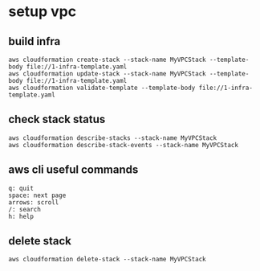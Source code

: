 # setup vpc

## build infra
```
aws cloudformation create-stack --stack-name MyVPCStack --template-body file://1-infra-template.yaml
aws cloudformation update-stack --stack-name MyVPCStack --template-body file://1-infra-template.yaml
aws cloudformation validate-template --template-body file://1-infra-template.yaml
```

## check stack status
```
aws cloudformation describe-stacks --stack-name MyVPCStack
aws cloudformation describe-stack-events --stack-name MyVPCStack
```

## aws cli useful commands
```
q: quit
space: next page
arrows: scroll
/: search
h: help
```

## delete stack
```
aws cloudformation delete-stack --stack-name MyVPCStack
```